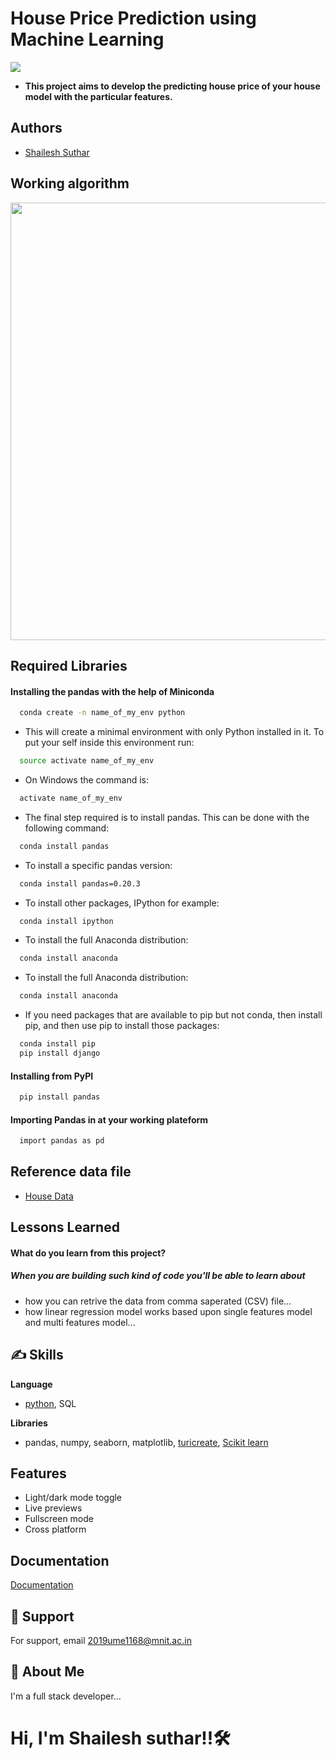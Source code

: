 # House Price Prediction using Machine Learning
![](https://media.giphy.com/media/xUn3Cs4vOj9CRHY07u/giphy.gif)
- **This project aims to develop the predicting house price of your house model with the particular features.**




                                                                                                               
## Authors

- [Shailesh Suthar](https://github.com/shaileshsuthar675/)


## Working algorithm

<p float='left'>
  <img src='https://nycdsa-blog-files.s3.us-east-2.amazonaws.com/2021/03/chaitali-majumder/ds-process-steps.jpg-950578-HPpgFyfk-1024x478.jpg' width=700>
</p>


## Required Libraries

#### Installing the pandas with the help of Miniconda
```bash
  conda create -n name_of_my_env python
```
- This will create a minimal environment with only Python installed in it. To put your self inside this environment run:
```bash
  source activate name_of_my_env
```
- On Windows the command is:
```bash
  activate name_of_my_env
```
- The final step required is to install pandas. This can be done with the following command:
```bash
  conda install pandas
```
- To install a specific pandas version:
```bash
  conda install pandas=0.20.3
```
- To install other packages, IPython for example:
```bash
  conda install ipython
```
- To install the full Anaconda distribution:
```bash
  conda install anaconda
```
- To install the full Anaconda distribution:
```bash
  conda install anaconda
```
- If you need packages that are available to pip but not conda, then install pip, and then use pip to install those packages:
```bash
  conda install pip
  pip install django
```
#### Installing from PyPI
```bash
  pip install pandas
```
#### Importing Pandas in at your working plateform
```bash
  import pandas as pd
```
## Reference data file
- [House Data](https://drive.google.com/file/d/11dyXXn0fUOHa2_PyX4b7XwvsoIL2K_Fn/view?usp=sharing)

## Lessons Learned
#### What do you learn from this project?
##### When you are building such kind of code you'll be able to learn about
- how you can retrive the data from comma saperated (CSV) file...
- how linear regression model works based upon single features model and multi features model...


## ✍️ Skills
**Language**
- [python](https://www.python.org/), SQL

**Libraries**
- pandas, numpy, seaborn, matplotlib, [turicreate](https://github.com/apple/turicreate), [Scikit learn](https://scikit-learn.org/stable/) 


## Features

- Light/dark mode toggle
- Live previews
- Fullscreen mode
- Cross platform


## Documentation

[Documentation](https://linktodocumentation)



## 🤙 Support

For support, email 2019ume1168@mnit.ac.in


## 🚀 About Me
I'm a full stack developer...
# Hi, I'm Shailesh suthar!!🛠 
